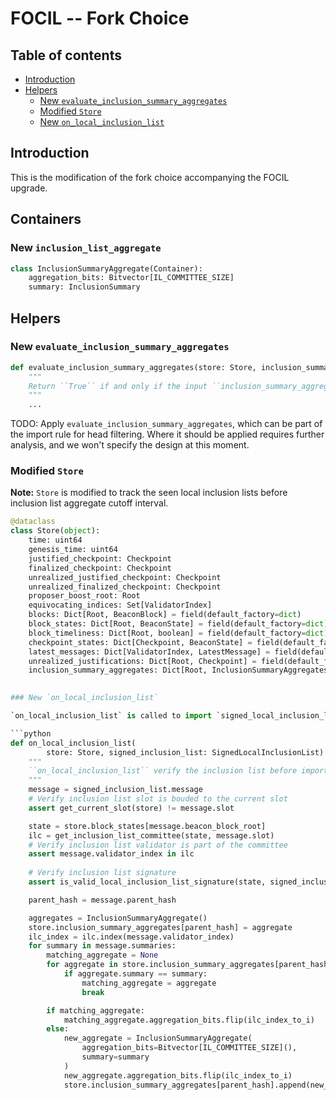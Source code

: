 # FOCIL -- Fork Choice

## Table of contents
<!-- TOC -->
<!-- START doctoc generated TOC please keep comment here to allow auto update -->
<!-- DON'T EDIT THIS SECTION, INSTEAD RE-RUN doctoc TO UPDATE -->

- [Introduction](#introduction)
- [Helpers](#helpers)
  - [New `evaluate_inclusion_summary_aggregates`](#new-evaluate_inclusion_summary_aggregates)
  - [Modified `Store`](#modified-store)
  - [New `on_local_inclusion_list`](#new-on_local_inclusion_list)

<!-- END doctoc generated TOC please keep comment here to allow auto update -->
<!-- /TOC -->

## Introduction

This is the modification of the fork choice accompanying the FOCIL upgrade.

## Containers

### New `inclusion_list_aggregate`

```python
class InclusionSummaryAggregate(Container):
    aggregation_bits: Bitvector[IL_COMMITTEE_SIZE]
    summary: InclusionSummary
```

## Helpers

### New `evaluate_inclusion_summary_aggregates`

```python
def evaluate_inclusion_summary_aggregates(store: Store, inclusion_summary_aggregates: InclusionSummaryAggregates) -> bool:
    """
    Return ``True`` if and only if the input ``inclusion_summary_aggregates`` satifies evaluation.
    """
    ...
```

TODO: Apply `evaluate_inclusion_summary_aggregates`, which can be part of the import rule for head filtering. Where it should be applied requires further analysis, and we won't specify the design at this moment.

### Modified `Store` 
**Note:** `Store` is modified to track the seen local inclusion lists before inclusion list aggregate cutoff interval.

```python
@dataclass
class Store(object):
    time: uint64
    genesis_time: uint64
    justified_checkpoint: Checkpoint
    finalized_checkpoint: Checkpoint
    unrealized_justified_checkpoint: Checkpoint
    unrealized_finalized_checkpoint: Checkpoint
    proposer_boost_root: Root
    equivocating_indices: Set[ValidatorIndex]
    blocks: Dict[Root, BeaconBlock] = field(default_factory=dict)
    block_states: Dict[Root, BeaconState] = field(default_factory=dict)
    block_timeliness: Dict[Root, boolean] = field(default_factory=dict)
    checkpoint_states: Dict[Checkpoint, BeaconState] = field(default_factory=dict)
    latest_messages: Dict[ValidatorIndex, LatestMessage] = field(default_factory=dict)
    unrealized_justifications: Dict[Root, Checkpoint] = field(default_factory=dict)
    inclusion_summary_aggregates: Dict[Root, InclusionSummaryAggregates] = field(default_factory=dict)  # [New in FOCIL]
    

### New `on_local_inclusion_list`

`on_local_inclusion_list` is called to import `signed_local_inclusion_list` to the fork choice store.

```python
def on_local_inclusion_list(
        store: Store, signed_inclusion_list: SignedLocalInclusionList) -> None:
    """
    ``on_local_inclusion_list`` verify the inclusion list before import it to fork choice store.
    """
    message = signed_inclusion_list.message
    # Verify inclusion list slot is bouded to the current slot
    assert get_current_slot(store) != message.slot

    state = store.block_states[message.beacon_block_root]
    ilc = get_inclusion_list_committee(state, message.slot)
    # Verify inclusion list validator is part of the committee
    assert message.validator_index in ilc
   
    # Verify inclusion list signature
    assert is_valid_local_inclusion_list_signature(state, signed_inclusion_list) 

    parent_hash = message.parent_hash

    aggregates = InclusionSummaryAggregate()
    store.inclusion_summary_aggregates[parent_hash] = aggregate
    ilc_index = ilc.index(message.validator_index)
    for summary in message.summaries:
        matching_aggregate = None
        for aggregate in store.inclusion_summary_aggregates[parent_hash]:
            if aggregate.summary == summary:
                matching_aggregate = aggregate
                break

        if matching_aggregate:
            matching_aggregate.aggregation_bits.flip(ilc_index_to_i)
        else:
            new_aggregate = InclusionSummaryAggregate(
                aggregation_bits=Bitvector[IL_COMMITTEE_SIZE](),
                summary=summary
            )
            new_aggregate.aggregation_bits.flip(ilc_index_to_i)            
            store.inclusion_summary_aggregates[parent_hash].append(new_aggregate)
```